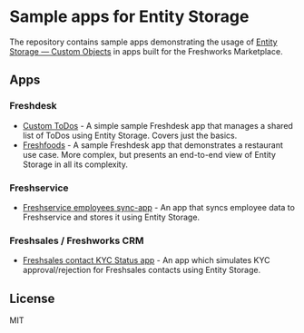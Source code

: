 # Sample apps for Entity Storage

The repository contains sample apps demonstrating the usage of [Entity Storage — Custom Objects](https://developers.freshdesk.com/v2/docs/entity-storage-custom-objects/) in apps built for the Freshworks Marketplace.

## Apps

### Freshdesk

- [Custom ToDos](freshdesk/custom-todos/) - A simple sample Freshdesk app that manages a shared list of ToDos using Entity Storage. Covers just the basics.
- [Freshfoods](freshdesk/freshfoods/) - A sample Freshdesk app that demonstrates a restaurant use case. More complex, but presents an end-to-end view of Entity Storage in all its complexity.

### Freshservice
- [Freshservice employees sync-app](freshservice/employee-sync/) - An app that syncs employee data to Freshservice and stores it using Entity Storage.

### Freshsales / Freshworks CRM
- [Freshsales contact KYC Status app](freshsales-suite/contact-kyc/) - An app which simulates KYC approval/rejection for Freshsales contacts using Entity Storage.


## License

MIT
